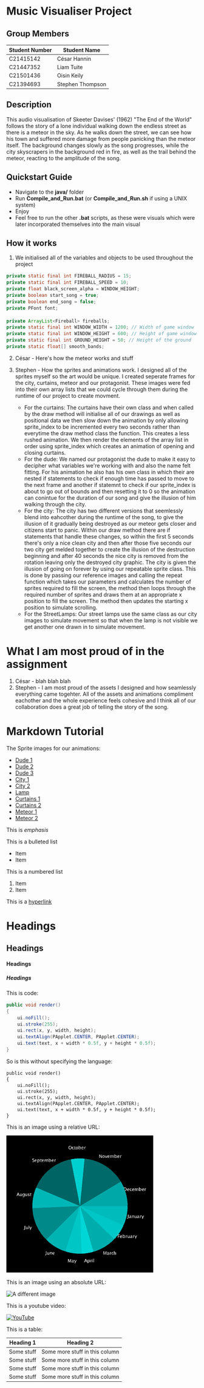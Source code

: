 # Music Visualiser Project

## Group Members
| Student Number | Student Name |
|-----------|-----------|
|C21415142 | César Hannin |
|C21447352 | Liam Tuite |
|C21501436 | Oisin Keily |
|C21394693 | Stephen Thompson |
 

## Description
This audio visualisation of Skeeter Davises' (1962) "The End of the World" follows the story of a lone individual walking down the endless street as there is a meteor in the sky. As he walks down the street, we can see how his town and suffered more damage from people panicking than the meteor itself. The background changes slowly as the song progresses, while the city skyscrapers in the background red in fire, as well as the trail behind the meteor, reacting to the amplitude of the song.

## Quickstart Guide
- Navigate to the **java/** folder
- Run **Compile_and_Run.bat** (or **Compile_and_Run.sh** if using a UNIX system)
- Enjoy
- Feel free to run the other **.bat** scripts, as these were visuals which were later incorporated themselves into the main visual

## How it works
1. We initialised all of the variables and objects to be used throughout the project
```Java
private static final int FIREBALL_RADIUS = 15;
private static final int FIREBALL_SPEED = 10;
private float black_screen_alpha = WINDOW_HEIGHT;
private boolean start_song = true;
private boolean end_song = false;
private PFont font;

private ArrayList<Fireball> fireballs;
private static final int WINDOW_WIDTH = 1200; // Width of game window
private static final int WINDOW_HEIGHT = 600; // Height of game window
private static final int GROUND_HEIGHT = 50; // Height of the ground
private static float[] smooth_bands;
```

2. César - Here's how the meteor works and stuff

3. Stephen - How the sprites and animations work. I designed all of the sprites myself so the art would be unique. I created seperate frames for the city, curtains, meteor and our protagonist. These images were fed into their own array lists that we could cycle through them during the runtime of our project to create movment.
	- For the curtains: The curtains have their own class and when called by the draw method will initialise all of our drawings as well as positional data we then slow down the animation by only allowing sprite_index to be incremented every two seconds rather than everytime the draw method class the function. This creates a less rushed animation. We then render the elements of the array list in order using sprite_index which creates an animation of opening and closing curtains.
	- For the dude: We named our protagonist the dude to make it easy to decipher what variables we're working with and also the name felt fitting. For his animation he also has his own class in which their are nested if statements to check if enough time has passed to move to the next frame and another if statemnt to check if our sprite_index is about to go out of bounds and then resetting it to 0 so the animation can conintue for the duration of our song and give the illusion of him walking through the city.
	- For the city: The city has two different versions that seemlessly blend into eahcother during the runtime of the song, to give the illusion of it gradually being destroyed as our meteor gets closer and citizens start to panic. Within our draw method there are if statements that handle these changes, so within the first 5 seconds there's only a nice clean city and then after those five seconds our two city get melded together to create the illusion of the destruction beginning and after 40 seconds the nice city is removed from the rotation leaving only the destroyed city graphic. The city is given the illusion of going on forever by using our repeatable sprite class. This is done by passing our reference images and calling the repeat function which takes our parameters and calculates the number of sprites required to fill the screen, the method then loops through the required number of sprites and draws them at an appropriate x position to fill the screen. The method then updates the starting x position to simulate scrolling.
	- For the StreetLamps: Our street lamps use the same class as our city images to simulate movement so that when the lamp is not visible we get another one drawn in to simulate movement.





# What I am most proud of in the assignment
1. César - blah blah blah
2. Stephen - I am most proud of the assets I designed and how seamlessly everything came togehter. All of the assets and animations compliment eachother and the whole experience feels cohesive and I think all of our collaboration does a great job of telling the story of the song.

# Markdown Tutorial

The Sprite images for our animations:
 - [Dude 1](images/dude1.PNG)
 - [Dude 2](images/dude2.PNG)
 - [Dude 3](images/dude3.PNG)
 - [City 1](images/streetNoSky.png)
 - [City 2](images/dude1.png)
 - [Lamp](images/lamp.PNG) 
 - [Curtains 1](images/curtains1.PNG)
 - [Curtains 2](images/curtains2.PNG)
 - [Meteor 1](images/meteor1.PNG)
 - [Meteor 2](images/meteor2.PNG)





This is *emphasis*

This is a bulleted list

- Item
- Item

This is a numbered list

1. Item
1. Item

This is a [hyperlink](http://bryanduggan.org)

# Headings
## Headings
#### Headings
##### Headings

This is code:

```Java
public void render()
{
	ui.noFill();
	ui.stroke(255);
	ui.rect(x, y, width, height);
	ui.textAlign(PApplet.CENTER, PApplet.CENTER);
	ui.text(text, x + width * 0.5f, y + height * 0.5f);
}
```

So is this without specifying the language:

```
public void render()
{
	ui.noFill();
	ui.stroke(255);
	ui.rect(x, y, width, height);
	ui.textAlign(PApplet.CENTER, PApplet.CENTER);
	ui.text(text, x + width * 0.5f, y + height * 0.5f);
}
```

This is an image using a relative URL:

![An image](images/p8.png)

This is an image using an absolute URL:

![A different image](https://bryanduggandotorg.files.wordpress.com/2019/02/infinite-forms-00045.png?w=595&h=&zoom=2)

This is a youtube video:

[![YouTube](http://img.youtube.com/vi/J2kHSSFA4NU/0.jpg)](https://www.youtube.com/watch?v=J2kHSSFA4NU)

This is a table:

| Heading 1 | Heading 2 |
|-----------|-----------|
|Some stuff | Some more stuff in this column |
|Some stuff | Some more stuff in this column |
|Some stuff | Some more stuff in this column |
|Some stuff | Some more stuff in this column |

